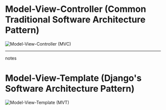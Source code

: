 # Model-View-Controller (Common Traditional Software Architecture Pattern)
![Model-View-Controller (MVC)](https://raw.githubusercontent.com/0xNullLight/WebDesign-notes/refs/heads/main/img/MVC.png)

-----
notes
# Model-View-Template (Django's Software Architecture Pattern)
![Model-View-Template (MVT)](https://raw.githubusercontent.com/0xNullLight/WebDesign-notes/refs/heads/main/img/MVT.png)
